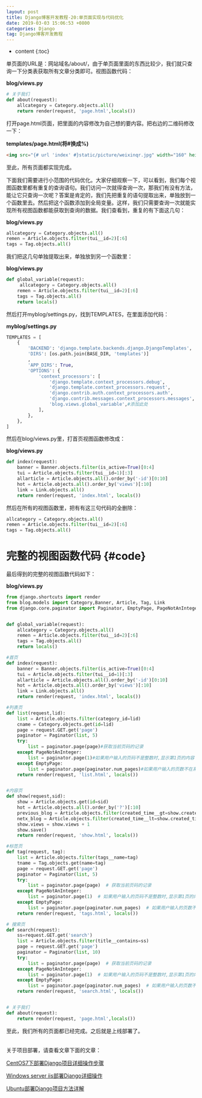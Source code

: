 ```yaml
---
layout: post
title: Django博客开发教程-20:单页面实现与代码优化
date: 2019-03-03 15:06:53 +0800
categories: Django
tag: Django博客开发教程
---
```


* content
{:toc}


<!-- ![]({{ '/styles/article-image/20190303150653_1.jpg' | prepend: site.baseurl }}){:height='80%' width='80%'} -->

单页面的URL是：网站域名/about/，由于单页面里面的东西比较少，我们就只查询一下分类表获取所有文章分类即可。视图函数代码：

**blog/views.py**

```py
# 关于我们
def about(request):
    allcategory = Category.objects.all()
    return render(request, 'page.html',locals())
```

打开page.html页面，把里面的内容修改为自己想的要内容。把右边的二维码修改一下：

**templates/page.html(将#换成%)**

```html
<img src="{# url 'index' #}static/picture/weixinqr.jpg" width="160" height="160">
```

至此，所有页面都实现完成。

下面我们需要进行小范围的代码优化。大家仔细观察一下，可以看到，我们每个视图函数里都有重复的查询语句。我们访问一次就得查询一次，那我们有没有方法，能让它只查询一次呢？答案是肯定的，我们先把重复的语句提取出来，单独放到一个函数里去。然后把这个函数添加到全局变量。这样，我们只需要查询一次就能实现所有视图函数都能获取到查询的数据。我们查看到，重复的有下面这几句：

**blog/views.py**

```py
allcategory = Category.objects.all()
remen = Article.objects.filter(tui__id=2)[:6]
tags = Tag.objects.all()
```

我们把这几句单独提取出来，单独放到另一个函数里：

**blog/views.py**

```py
def global_variable(request):
     allcategory = Category.objects.all()
    remen = Article.objects.filter(tui__id=2)[:6]
    tags = Tag.objects.all()
    return locals()
```

然后打开myblog/settings.py，找到TEMPLATES，在里面添加代码：

**myblog/settings.py**

```py
TEMPLATES = [
    {
        'BACKEND': 'django.template.backends.django.DjangoTemplates',
        'DIRS': [os.path.join(BASE_DIR, 'templates')]
        ,
        'APP_DIRS': True,
        'OPTIONS': {
            'context_processors': [
                'django.template.context_processors.debug',
                'django.template.context_processors.request',
                'django.contrib.auth.context_processors.auth',
                'django.contrib.messages.context_processors.messages',
                'blog.views.global_variable',#添加此处
            ],
        },
    },
]
```

然后在blog/views.py里，打首页视图函数修改成：

**blog/views.py**

```py
def index(request):
    banner = Banner.objects.filter(is_active=True)[0:4]
    tui = Article.objects.filter(tui__id=1)[:3]
    allarticle = Article.objects.all().order_by('-id')[0:10]
    hot = Article.objects.all().order_by('views')[:10]
    link = Link.objects.all()
    return render(request, 'index.html', locals())
```

然后在所有的视图函数里，把有有这三句代码的全删除：

```py
allcategory = Category.objects.all()
remen = Article.objects.filter(tui__id=2)[:6]
tags = Tag.objects.all()
```

完整的视图函数代码			{#code}
===================================
最后得到的完整的视图函数代码如下：

**blog/views.py**

```py
from django.shortcuts import render
from blog.models import Category,Banner, Article, Tag, Link
from django.core.paginator import Paginator, EmptyPage, PageNotAnInteger


def global_variable(request):
    allcategory = Category.objects.all()
    remen = Article.objects.filter(tui__id=2)[:6]
    tags = Tag.objects.all()
    return locals()

#首页
def index(request):
    banner = Banner.objects.filter(is_active=True)[0:4]
    tui = Article.objects.filter(tui__id=1)[:3]
    allarticle = Article.objects.all().order_by('-id')[0:10]
    hot = Article.objects.all().order_by('views')[:10]
    link = Link.objects.all()
    return render(request, 'index.html', locals())

#列表页
def list(request,lid):
    list = Article.objects.filter(category_id=lid)
    cname = Category.objects.get(id=lid)
    page = request.GET.get('page')
    paginator = Paginator(list, 5)
    try:
        list = paginator.page(page)#获取当前页码的记录
    except PageNotAnInteger:
        list = paginator.page(1)#如果用户输入的页码不是整数时,显示第1页的内容
    except EmptyPage:
        list = paginator.page(paginator.num_pages)#如果用户输入的页数不在系统的页码列表中时,显示最后一页的内容
    return render(request, 'list.html', locals())


#内容页
def show(request,sid):
    show = Article.objects.get(id=sid)
    hot = Article.objects.all().order_by('?')[:10]
    previous_blog = Article.objects.filter(created_time__gt=show.created_time,category=show.category.id).first()
    netx_blog = Article.objects.filter(created_time__lt=show.created_time,category=show.category.id).last()
    show.views = show.views + 1
    show.save()
    return render(request, 'show.html', locals())

#标签页
def tag(request, tag):
    list = Article.objects.filter(tags__name=tag)
    tname = Tag.objects.get(name=tag)
    page = request.GET.get('page')
    paginator = Paginator(list, 5)
    try:
        list = paginator.page(page)  # 获取当前页码的记录
    except PageNotAnInteger:
        list = paginator.page(1)  # 如果用户输入的页码不是整数时,显示第1页的内容
    except EmptyPage:
        list = paginator.page(paginator.num_pages)  # 如果用户输入的页数不在系统的页码列表中时,显示最后一页的内容
    return render(request, 'tags.html', locals())

# 搜索页
def search(request):
    ss=request.GET.get('search')
    list = Article.objects.filter(title__contains=ss)
    page = request.GET.get('page')
    paginator = Paginator(list, 10)
    try:
        list = paginator.page(page)  # 获取当前页码的记录
    except PageNotAnInteger:
        list = paginator.page(1)  # 如果用户输入的页码不是整数时,显示第1页的内容
    except EmptyPage:
        list = paginator.page(paginator.num_pages)  # 如果用户输入的页数不在系统的页码列表中时,显示最后一页的内容
    return render(request, 'search.html', locals())


# 关于我们
def about(request):
    return render(request, 'page.html',locals())
```

至此，我们所有的页面都已经完成。之后就是上线部署了。

<br >
关于项目部署，请查看文章下面的文章：

[CentOS7下部署Django项目详细操作步骤](https://www.django.cn/article/show-4.html)

[Windows server iis部署Django详细操作](https://www.django.cn/article/show-21.html)

[Ubuntu部署Django项目方法详解](https://www.django.cn/article/show-22.html)

